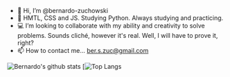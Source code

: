 - 👋 Hi, I’m @bernardo-zuchowski
- 🌱 HMTL, CSS and JS. Studying Python. Always studying and practicing.
- 💻 I’m looking to collaborate with my ability and creativity to solve problems. Sounds cliché, however it's real. Well, I will have to prove it, right?
- 📫 How to contact me... ber.s.zuc@gmail.com


![Bernardo's github stats](https://github-readme-stats.vercel.app/api?username=bernardo-zuchowski&show_icons=true&theme=great-gatsby) [![Top Langs](https://github-readme-stats.vercel.app/api/top-langs/?username=bernardo-zuchowski&layout=compact&theme=great-gatsby)
